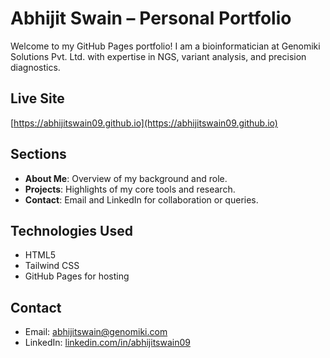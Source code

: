 # Abhijit Swain – Personal Portfolio

Welcome to my GitHub Pages portfolio! I am a bioinformatician at Genomiki Solutions Pvt. Ltd. with expertise in NGS, variant analysis, and precision diagnostics.

## Live Site
[https://abhijitswain09.github.io](https://abhijitswain09.github.io)

## Sections
- **About Me**: Overview of my background and role.
- **Projects**: Highlights of my core tools and research.
- **Contact**: Email and LinkedIn for collaboration or queries.

## Technologies Used
- HTML5
- Tailwind CSS
- GitHub Pages for hosting

## Contact
- Email: [abhijitswain@genomiki.com](mailto:abhijitswain@genomiki.com)
- LinkedIn: [linkedin.com/in/abhijitswain09](https://www.linkedin.com/in/abhijitswain09)
